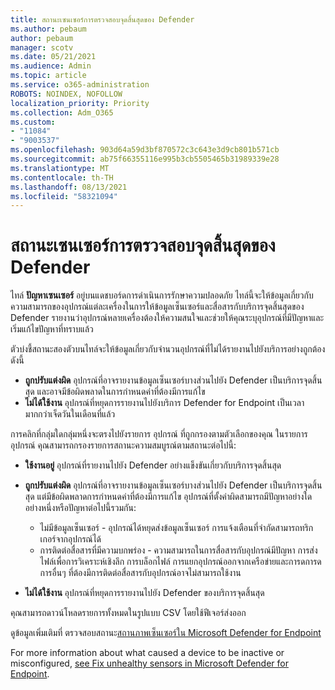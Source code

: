 ```yaml
---
title: สถานะเซนเซอร์การตรวจสอบจุดสิ้นสุดของ Defender
ms.author: pebaum
author: pebaum
manager: scotv
ms.date: 05/21/2021
ms.audience: Admin
ms.topic: article
ms.service: o365-administration
ROBOTS: NOINDEX, NOFOLLOW
localization_priority: Priority
ms.collection: Adm_O365
ms.custom:
- "11084"
- "9003537"
ms.openlocfilehash: 903d64a59d3bf870572c3c643e3d9cb801b571cb
ms.sourcegitcommit: ab75f66355116e995b3cb5505465b31989339e28
ms.translationtype: MT
ms.contentlocale: th-TH
ms.lasthandoff: 08/13/2021
ms.locfileid: "58321094"
---
```

# <a name="defender-endpoint-check-sensor-status"></a>สถานะเซนเซอร์การตรวจสอบจุดสิ้นสุดของ Defender

ไทล์ **ปัญหาเซนเซอร์** อยู่บนแดชบอร์ดการดําเนินการรักษาความปลอดภัย ไทล์นี้จะให้ข้อมูลเกี่ยวกับความสามารถของอุปกรณ์แต่ละเครื่องในการให้ข้อมูลเซ็นเซอร์และสื่อสารกับบริการจุดสิ้นสุดของ Defender รายงานว่าอุปกรณ์หลายเครื่องต้องให้ความสนใจและช่วยให้คุณระบุอุปกรณ์ที่มีปัญหาและเริ่มแก้ไขปัญหาที่ทราบแล้ว

ตัวบ่งชี้สถานะสองตัวบนไทล์จะให้ข้อมูลเกี่ยวกับจํานวนอุปกรณ์ที่ไม่ได้รายงานไปยังบริการอย่างถูกต้อง ดังนี้

- **ถูกปรับแต่งผิด** อุปกรณ์ที่อาจรายงานข้อมูลเซ็นเซอร์บางส่วนไปยัง Defender เป็นบริการจุดสิ้นสุด และอาจมีข้อผิดพลาดในการกําหนดค่าที่ต้องมีการแก้ไข
- **ไม่ได้ใช้งาน** อุปกรณ์ที่หยุดการรายงานไปยังบริการ Defender for Endpoint เป็นเวลามากกว่าเจ็ดวันในเดือนที่แล้ว

การคลิกที่กลุ่มใดกลุ่มหนึ่งจะตรงไปยังรายการ อุปกรณ์ ที่ถูกกรองตามตัวเลือกของคุณ ในรายการ อุปกรณ์ คุณสามารถกรองรายการสถานะความสมบูรณ์ตามสถานะต่อไปนี้:

- **ใช้งานอยู่** อุปกรณ์ที่รายงานไปยัง Defender อย่างแข็งขันเกี่ยวกับบริการจุดสิ้นสุด
- **ถูกปรับแต่งผิด** อุปกรณ์ที่อาจรายงานข้อมูลเซ็นเซอร์บางส่วนไปยัง Defender เป็นบริการจุดสิ้นสุด แต่มีข้อผิดพลาดการกําหนดค่าที่ต้องมีการแก้ไข อุปกรณ์ที่ตั้งค่าผิดสามารถมีปัญหาอย่างใดอย่างหนึ่งหรือปัญหาต่อไปนี้รวมกัน:

    - ไม่มีข้อมูลเซ็นเซอร์ - อุปกรณ์ได้หยุดส่งข้อมูลเซ็นเซอร์ การแจ้งเตือนที่จํากัดสามารถทริกเกอร์จากอุปกรณ์ได้
    - การติดต่อสื่อสารที่มีความบกพร่อง - ความสามารถในการสื่อสารกับอุปกรณ์มีปัญหา การส่งไฟล์เพื่อการวิเคราะห์เชิงลึก การบล็อกไฟล์ การแยกอุปกรณ์ออกจากเครือข่ายและการดการดการอื่นๆ ที่ต้องมีการติดต่อสื่อสารกับอุปกรณ์อาจไม่สามารถใช้งาน
- **ไม่ได้ใช้งาน** อุปกรณ์ที่หยุดการรายงานไปยัง Defender ของบริการจุดสิ้นสุด

คุณสามารถดาวน์โหลดรายการทั้งหมดในรูปแบบ CSV โดยใช้ฟีเจอร์ส่งออก

ดูข้อมูลเพิ่มเติมที่ ตรวจสอบสถานะ[สถานภาพเซ็นเซอร์ใน Microsoft Defender for Endpoint](https://docs.microsoft.com/microsoft-365/security/defender-endpoint/check-sensor-status)

For more information about what caused a device to be inactive or misconfigured, [see Fix unhealthy sensors in Microsoft Defender for Endpoint](https://docs.microsoft.com/microsoft-365/security/defender-endpoint/fix-unhealthy-sensors).
